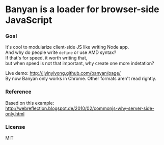 
# Banyan is a loader for browser-side JavaScript

### Goal

It's cool to modularize client-side JS like writing Node app.  
And why do people write `define` or use AMD syntax?  
If that's for speed, it worth writing that,  
but when speed is not that important, why create one more indetation?  

Live demo: http://jiyinyiyong.github.com/banyan/page/  
By now Banyan only works in Chrome. Other formats aren't read rightly.  

### Reference

Based on this example:  
http://webreflection.blogspot.de/2010/02/commonjs-why-server-side-only.html 

### License

MIT